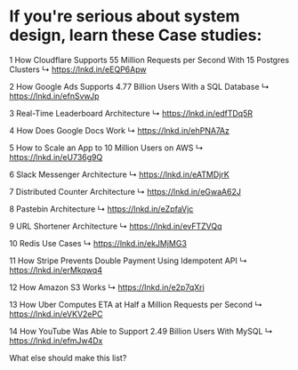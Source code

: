 # If you're serious about system design, learn these Case studies: 

1 How Cloudflare Supports 55 Million Requests per Second With 15 Postgres Clusters
↳ https://lnkd.in/eEQP6Apw

2 How Google Ads Supports 4.77 Billion Users With a SQL Database
↳ https://lnkd.in/efnSvwJp

3 Real-Time Leaderboard Architecture
↳ https://lnkd.in/edfTDq5R

4 How Does Google Docs Work
↳ https://lnkd.in/ehPNA7Az

5 How to Scale an App to 10 Million Users on AWS
↳ https://lnkd.in/eU736g9Q

6 Slack Messenger Architecture
↳ https://lnkd.in/eATMDjrK

7 Distributed Counter Architecture
↳ https://lnkd.in/eGwaA62J

8 Pastebin Architecture
↳ https://lnkd.in/eZpfaVjc

9 URL Shortener Architecture
↳ https://lnkd.in/evFTZVQq

10 Redis Use Cases
↳ https://lnkd.in/ekJMjMG3

11 How Stripe Prevents Double Payment Using Idempotent API
↳ https://lnkd.in/erMkqwq4

12 How Amazon S3 Works
↳ https://lnkd.in/e2p7qXri

13 How Uber Computes ETA at Half a Million Requests per Second
↳ https://lnkd.in/eVKV2ePC

14 How YouTube Was Able to Support 2.49 Billion Users With MySQL
↳ https://lnkd.in/efmJw4Dx

What else should make this list?
